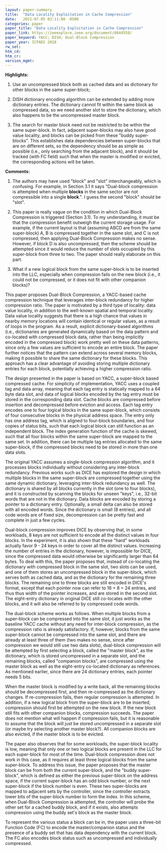 ```yaml
---
layout: paper-summary
title:  "Data Locality Exploitation in Cache Compression"
date:   2021-07-05 03:11:00 -0500
categories: paper
paper_title: "Data Locality Exploitation in Cache Compression"
paper_link: https://ieeexplore.ieee.org/document/8644558/
paper_keyword: YACC; DISH; Dual-Block Compression
paper_year: ICPADS 2018
rw_set:
htm_cd:
htm_cr:
version_mgmt:
---
```


**Highlights:**

1. Use an uncompressed block both as cached data and as dictionary for other blocks in the same super-block;

2. DISH dictionary encoding algorithm can be extended by adding more dictionary entries. The dictionary cannot 
   fit within the same block as compressed data, so we need another slot to store the dictionary, which also
   happens to be the uncompressed master block.

3. The search for master block need not be restricted to be within the same super-block. In fact,
   adjacent super-blocks may also have good value locality, and blocks can be picked from these "buddy super-blocks".
   This establishes data dependencies between super-blocks that are on different sets, so the dependency should be
   as simple as possible (i.e., only searching from the adjacent block), and it should be tracked (with FC field)
   such that when the master is modified or evicted, the corresponding actions will be taken.

**Comments:**

1. The authors may have used "block" and "slot" interchangeably, which is confusing.
   For example, in Section 3.1 it says "Dual-block compression is attempted when multiple
   **blocks** in the same sector are not compressible into a single
   **block**.". I guess the second "block" should be "slot".

2. This paper is really vague on the condition in which Dual-Block Compression is triggered (Section 3.1). To
   my understanding, it must be that the compression benefit outweigh the current storage usage. For example,
   if the current layout is that (assuming ABCD are from the same super-block) A, B is compressed together in the 
   same slot, and C is not compressed, then applying Dual-Block Compression makes no sense. 
   However, if block D is also uncompressed, then the scheme should be attempted since it would reduce the number
   of slots occupied by this super-block from three to two.
   The paper should really elaborate on this part.

3. What if a new logical block from the same super-block is to be inserted into the LLC, especially when compression
   fails on the new block (i.e., it could not be compressed, or it does not fit with other companion blocks)? 

This paper proposes Dual-Block Compression, a YACC-based cache compression technique that leverages inter-block 
redundancy for higher compression ratio.
The paper is motivated by a third type of locality: data value locality, in addition to the well-known spatial and
temporal locality. Data value locality suggests that there is a high chance that values in nearby memory locations 
will contain identical or regular values, as a result of loops in the program.
As a result, explicit dictionary-based algorithms (i.e., dictionaries are generated dynamically based on the 
data pattern and co-located with compressed block data, rather than being implicitly encoded in the compressed block) 
work pretty well on these data patterns, since only a few values are sufficient to encode an entire block.
The paper further notices that the pattern can extend across several memory blocks, making it possible to share the 
same dictionary for these blocks. This approach has a clear advantage of avoiding storing multiple dictionary entries
for each block, potentially achieving a higher compression ratio.

The design presented in the paper is based on YACC, a super-block based compressed cache. 
For simplicity of implementation, YACC uses a coupled tag and data array, meaning that each tag entry is statically
mapped to a 64 byte data slot, and data of logical blocks encoded by the tag entry must be stored in the 
corresponding data slot. Cache blocks are compressed before insertion and decompressed before eviction and access.
Each tag entry encodes one to four logical blocks in the same super-block, which consists of four consecutive blocks 
in the physical address space.
The entry only has one address tag, which is aligned to four-block boundaries, and four copies of status bits, such
that each logical block can still function as an independent block.
The index generation function of the cache is skewed, such that all four blocks within the same super-block are mapped
to the same set. 
In addition, there can be multiple tag entries allocated to the same super-block, if the compressed blocks need to be 
stored in more than one data slots.

The original YACC assumes a single-block compression algorithm, and it processes blocks individually without considering
any inter-block redundancy. Previous works such as DICE has explored the design in which multiple blocks in the same
super-block are compressed together using the same dynamic dictionary, leveraging inter-block redundancy as well. 
The dictionary is shared by all blocks currently in the slot (one to four blocks), and it is constructed by scanning 
the blocks for unseen "keys", i.e., 32-bit words that are not in the dictionary.
Data blocks are encoded by storing a pointer to a dictionary entry. Optionally, a small delta can also be stored
with all encoded words. Since the dictionary is small (8 entries), and all code words are of fixed size, decompression
can be pretty fast and complete in just a few cycles.

Dual-block compression improves DICE by observing that, in some workloads, 8 keys are not sufficient to encode all the
distinct values in four blocks. In the experiment, it is also shown that these "hard" workloads actually favor
9 - 24 keys in order to cover all the distinct values.
Increasing the number of entries in the dictionary, however, is impossible for DICE, since the compressed data would
otherwise be significantly larger than 64 bytes.
To deal with this, the paper proposes that, instead of co-locating the dictionary with compressed block in the same
slot, two slots can be used, and one of them stores an uncompressed block in the super-block, which serves both as 
cached data, and as the dictionary for the remaining three blocks. 
The remaining one to three blocks are still encoded in DICE's format, except that each pointer now can refer to 
16 + 8 = 24 entries, and thus thus width of the pointer increases, and are stored in the second slot. 
The eight-entry dictionary in original DICE still co-locates with the other blocks, and it will also be referred
to by compressed code words.

The dual-block scheme works as follows. When multiple blocks from a super-block can be compressed into the same 
slot, it just works as the baseline YACC cache without any need for inter-block compression, as the compression
ratio is already satisfactory.
If, however, blocks from the same super-block cannot be compressed into the same slot, and there are already at least
three of them (two makes no sense, since after compression we would still use two data slots),
dual-block compression will be attempted by first selecting a block, called the "master block", as the dictionary, 
which is stored uncompressed in a separate slot, and the remaining blocks, called "companion blocks", are compressed 
using the master block as well as the eight-entry co-located dictionary as references. 
As mentioned earlier, since there are 24 dictionary entries, each pointer needs 5 bits.

When the master block is modified by a write back, all the remaining blocks should be decompressed first, and then 
re-compressed as the dictionary changes. If re-compression fails, then regular compression is attempted.
In addition, if a new logical block from the super-block are to be inserted, compression should first be attempted 
on the new block. If the new block still fits with other companion blocks, compression succeeds. 
The paper does not mention what will happen if compression fails, but it is reasonable to assume that the block will
just be stored uncompressed in a separate slot (or maybe try selecting another master block?).
All companion blocks are also evicted, if the master block is to be evicted.

The paper also observes that for some workloads, the super-block locality is low, meaning that only one or two logical
blocks are present in the LLC for each super-block for most of the time.
Dual-block compression does not work in this case, as it requires at least three logical blocks from the same 
super-block. 
To address this issue, the paper proposes that the master block can be from both the current super-block, and the 
"buddy super-block", which is defined as either the previous super-block on the address space, if the current 
super-block has an odd block number, or the next super-block if the block number is even.
These two super-blocks are mapped to adjacent sets by the controller, since the controller extracts lower bits of the 
super-block number to form the index.
In this scheme, when Dual-Block Compression ia attempted, the controller will probe the other set for a cached
buddy block, and if it exists, also attempts compression using the buddy set's block as the master block.

To represent the various status a block can be in, the paper uses a three-bit Function Code (FC) to encode the 
master/companion status and the presence of a buddy set that has data dependency with the current block.
The FC also encodes block status such as uncompressed and individually compressed.

